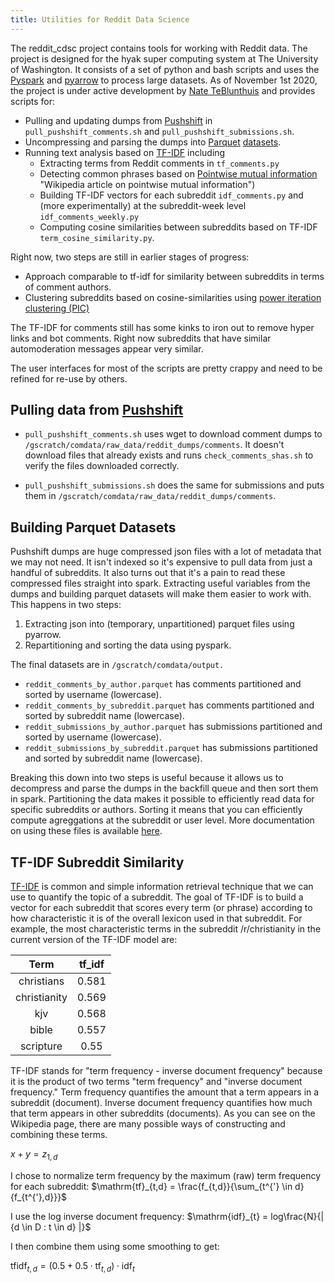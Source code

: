 ```yaml
---
title: Utilities for Reddit Data Science
---
```


The reddit_cdsc project contains tools for working with Reddit data.  The project is designed for the hyak super computing system at The University of Washington.  It consists of a set of python and bash scripts and uses the [Pyspark](https://spark.apache.org/docs/latest/api/python/index.html "Pyspark documentation") and [pyarrow](https://arrow.apache.org/docs/python/ "documentation of python arrow bindings") to process large datasets.  As of November 1st 2020, the project is under active development by [Nate TeBlunthuis](https://wiki.communitydata.science/People#Nathan_TeBlunthuis_.28University_of_Washington.29 "Nate's profile on the Community Data Science Collective Wiki") and provides scripts for:

- Pulling and updating dumps from [Pushshift](https://pushshift.io "Pushshift.io") in `pull_pushshift_comments.sh` and `pull_pushshift_submissions.sh`.
- Uncompressing and parsing the dumps into [Parquet](https://parquet.apache.org/ "apahce parquet website") [datasets](https://wiki.communitydata.science/CommunityData:Hyak_Datasets#Reading_Reddit_parquet_datasets "Wikilink to documentation on the Reddit parquet datasets").
- Running text analysis based on [TF-IDF](https://en.wikipedia.org/wiki/Tf%E2%80%93idf "Wikipedia article on tf-idf") including 
  - Extracting terms from Reddit comments in `tf_comments.py`
  - Detecting common phrases based on [Pointwise mutual information](https://en.wikipedia.org/wiki/Pointwise_mutual_information) "Wikipedia article on pointwise mutual information")
  - Building TF-IDF vectors for each subreddit `idf_comments.py` and (more experimentally) at the subreddit-week level `idf_comments_weekly.py` 
  - Computing cosine similarities between subreddits based on TF-IDF `term_cosine_similarity.py`. 


Right now, two steps are still in earlier stages of progress:

- Approach comparable to tf-idf for similarity between subreddits in terms of comment authors. 
- Clustering subreddits based on cosine-similarities using [power iteration clustering (PIC)](http://www.cs.cmu.edu/~wcohen/postscript/icml2010-pic-final.pdf "Paper on power iteration clustering")

The TF-IDF for comments still has some kinks to iron out to remove hyper links and bot comments. Right now subreddits that have similar automoderation messages appear very similar.

The user interfaces for most of the scripts are pretty crappy and need to be refined for re-use by others. 

## Pulling data from [Pushshift](https://pushshift.io "Pushshift.io") ##

- `pull_pushshift_comments.sh` uses wget to download comment dumps to  `/gscratch/comdata/raw_data/reddit_dumps/comments`. It doesn't download files that already exists and runs `check_comments_shas.sh` to verify the files downloaded correctly. 

- `pull_pushshift_submissions.sh` does the same for submissions and puts them in `/gscratch/comdata/raw_data/reddit_dumps/comments`.

## Building Parquet Datasets ##

Pushshift dumps are huge compressed json files with a lot of metadata that we may not need. It isn't indexed so it's expensive to pull data from just a handful of subreddits. It also turns out that it's a pain to read these compressed files straight into spark. Extracting useful variables from the dumps and building parquet datasets will make them easier to work with.  This happens in two steps:

1. Extracting json into (temporary, unpartitioned) parquet files using pyarrow.
2. Repartitioning and sorting the data using pyspark.

The final datasets are in `/gscratch/comdata/output.`

- `reddit_comments_by_author.parquet` has comments partitioned and sorted by username (lowercase).
- `reddit_comments_by_subreddit.parquet` has comments partitioned and sorted by subreddit name (lowercase).
- `reddit_submissions_by_author.parquet` has submissions partitioned and sorted by username (lowercase).
- `reddit_submissions_by_subreddit.parquet` has submissions partitioned and sorted by subreddit name (lowercase).

Breaking this down into two steps is useful because it allows us to decompress and parse the dumps in the backfill queue and then sort them in spark. Partitioning the data makes it possible to efficiently read data for specific subreddits or authors.  Sorting it means that you can efficiently compute agreggations at the subreddit or user level. More documentation on using these files is available [here](https://wiki.communitydata.science/CommunityData:Hyak_Datasets#Reading_Reddit_parquet_datasets "Wikilink to documentation on the Reddit parquet datasets").

## TF-IDF Subreddit Similarity ##

[TF-IDF](https://en.wikipedia.org/wiki/Tf%E2%80%93idf "Wikipedia article on tf-idf") is common and simple information retrieval technique that we can use to quantify the topic of a subreddit.  The goal of TF-IDF is to build a vector for each subreddit that scores every term (or phrase) according to how characteristic it is of the overall lexicon used in that subreddit. For example, the most characteristic terms in the subreddit /r/christianity in the current version of the TF-IDF model are:

| Term         | tf_idf |
|:------------:|:------:|
| christians   | 0.581  |
| christianity | 0.569  |
| kjv          | 0.568  |
| bible        | 0.557  |
| scripture    | 0.55   |

TF-IDF stands for "term frequency - inverse document frequency" because it is the product of two terms "term frequency" and "inverse document frequency." Term frequency quantifies the amount that a term appears in a subreddit (document). Inverse document frequency quantifies how much that term appears in other subreddits (documents). As you can see on the Wikipedia page, there are many possible ways of constructing and combining these terms. 

$x + y = z_{1,d}$ 

I chose to normalize term frequency by the maximum (raw) term frequency for each subreddit:
$\mathrm{tf}_{t,d} = \frac{f_{t,d}}{\sum_{t^{'} \in d}{f_{t^{'},d}}}$ 

I use the log inverse document frequency:
$\mathrm{idf}_{t} = log\frac{N}{| {d \in D : t \in d} |}$

I then combine them using some smoothing to get:

$\mathrm{tfidf}_{t,d} = (0.5 + 0.5 \cdot \mathrm{tf}_{t,d}) \cdot \mathrm{idf}_{t}$ 

